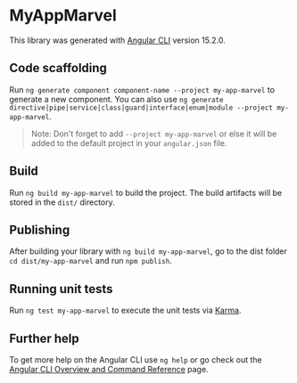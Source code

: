 # MyAppMarvel

This library was generated with [Angular CLI](https://github.com/angular/angular-cli) version 15.2.0.

## Code scaffolding

Run `ng generate component component-name --project my-app-marvel` to generate a new component. You can also use `ng generate directive|pipe|service|class|guard|interface|enum|module --project my-app-marvel`.
> Note: Don't forget to add `--project my-app-marvel` or else it will be added to the default project in your `angular.json` file. 

## Build

Run `ng build my-app-marvel` to build the project. The build artifacts will be stored in the `dist/` directory.

## Publishing

After building your library with `ng build my-app-marvel`, go to the dist folder `cd dist/my-app-marvel` and run `npm publish`.

## Running unit tests

Run `ng test my-app-marvel` to execute the unit tests via [Karma](https://karma-runner.github.io).

## Further help

To get more help on the Angular CLI use `ng help` or go check out the [Angular CLI Overview and Command Reference](https://angular.io/cli) page.
